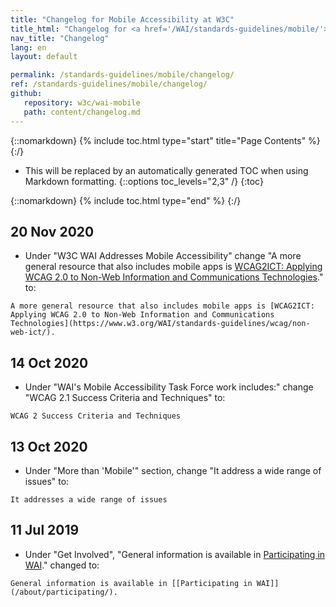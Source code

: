 ```yaml
---
title: "Changelog for Mobile Accessibility at W3C"
title_html: "Changelog for <a href='/WAI/standards-guidelines/mobile/'>Mobile Accessibility at W3C</a>"
nav_title: "Changelog"
lang: en
layout: default

permalink: /standards-guidelines/mobile/changelog/
ref: /standards-guidelines/mobile/changelog/
github:
   repository: w3c/wai-mobile
   path: content/changelog.md
---
```


{::nomarkdown}
{% include toc.html type="start" title="Page Contents" %}
{:/}

- This will be replaced by an automatically generated TOC when using Markdown formatting.
{::options toc_levels="2,3" /}
{:toc}

{::nomarkdown}
{% include toc.html type="end" %}
{:/}


## 20 Nov 2020
* Under "W3C WAI Addresses Mobile Accessibility" change "A more general resource that also includes mobile apps is [WCAG2ICT: Applying WCAG 2.0 to Non-Web Information and Communications Technologies](http://www.w3.org/TR/wcag2ict/)." to:
```
A more general resource that also includes mobile apps is [WCAG2ICT: Applying WCAG 2.0 to Non-Web Information and Communications Technologies](https://www.w3.org/WAI/standards-guidelines/wcag/non-web-ict/).
```

## 14 Oct 2020
* Under "WAI's Mobile Accessibility Task Force work includes:" change "WCAG 2.1 Success Criteria and Techniques" to:
```
WCAG 2 Success Criteria and Techniques
```

## 13 Oct 2020
* Under "More than 'Mobile'" section, change "It address a wide range of issues" to:
```
It addresses a wide range of issues
```

## 11 Jul 2019
* Under "Get Involved", "General information is available in [Participating in WAI](/about/participating/)." changed to:
```
General information is available in [[Participating in WAI]](/about/participating/).
```
